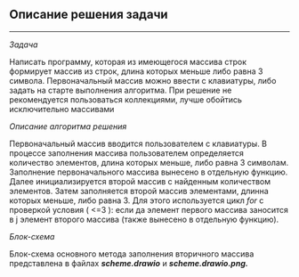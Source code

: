 ## Описание решения задачи
***
*Задача*

Написать программу, которая из имеющегося массива строк формирует массив из строк, длина которых меньше либо равна 3 символа. Первоначальный массив можно ввести с клавиатуры, либо задать на старте выполнения алгоритма. При решение не рекомендуется пользоваться коллекциями, лучше обойтись исключительно массивами

*Описание алгоритма решения*

Первоначальный массив вводится пользователем с клавиатуры. В процессе заполнения массива пользователем определяется количество элементов, длина которых меньше, либо равна 3 символам. Заполнение первоначального массива вынесено в отдельную функцию.  
Далее инициализируется второй массив с найденным количеством элементов. Затем заполняется второй массив элементами, длинна которых меньше, либо равна 3. Для этого используется цикл *for* с проверкой условия ( <=3 ): если да элемент первого массива заносится в j элемент второго массива (также вынесено в отдельную функцию).

*Блок-схема*

 Блок-схема основного метода заполнения вторичного массива представлена в файлах ***scheme.drawio*** и ***scheme.drawio.png.***